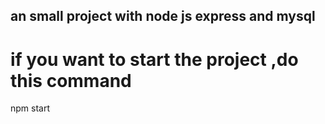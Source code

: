 ## an small project with node js express and mysql
# if you want to start the project ,do this command
npm start